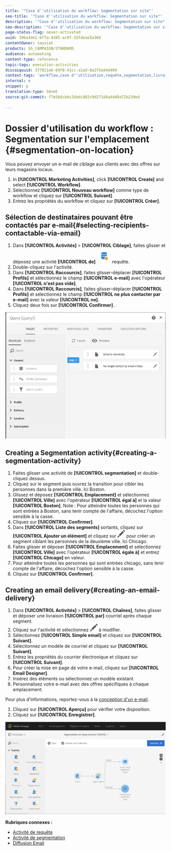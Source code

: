 ```yaml
---
title: '"Case d''utilisation du workflow: Segmentation sur site"'
seo-title: '"Case d''utilisation du workflow: Segmentation sur site"'
description: '"Case d''utilisation du workflow: Segmentation sur site"'
seo-description: '"Case d''utilisation du workflow: Segmentation sur site"'
page-status-flag: never-activated
uuid: 396a3de1-6ffa-4385-ac9f-15fdeae5a366
contentOwner: sauviat
products: SG_CAMPAIGN/STANDARD
audience: automating
content-type: reference
topic-tags: execution-activities
discoiquuid: 377821e6-69f8-41cc-a1ad-8a2f5ed4d409
context-tags: 'workflow,case d''utilisation,requête,segmentation,livraison '
internal: n
snippet: y
translation-type: tm+mt
source-git-commit: f7e56dcb4c2bbdc802c9d271d4a44d9a72b239ed

---
```



# Dossier d'utilisation du workflow : Segmentation sur l'emplacement {#segmentation-on-location}

Vous pouvez envoyer un e-mail de ciblage aux clients avec des offres sur leurs magasins locaux.

1. In **[!UICONTROL Marketing Activities]**, click **[!UICONTROL Create]** and select **[!UICONTROL Workflow]**.
1. Sélectionnez **[!UICONTROL Nouveau workflow]** comme type de workflow et cliquez sur **[!UICONTROL Suivant]**.
1. Entrez les propriétés du workflow et cliquez sur **[!UICONTROL Créer]**.

## Sélection de destinataires pouvant être contactés par e-mail{#selecting-recipients-contactable-via-email}

1. Dans **[!UICONTROL Activités]** &gt; **[!UICONTROL Ciblage]**, faites glisser et déposez une activité **[!UICONTROL de]** ![](assets/query.png)requête.
1. Double-cliquez sur l'activité.
1. Dans **[!UICONTROL Raccourcis]**, faites glisser-déplacer **[!UICONTROL Profils]** et sélectionnez le champ **[!UICONTROL e-mail]** avec l'opérateur **[!UICONTROL n'est pas vide]**.
1. Dans **[!UICONTROL Raccourcis]**, faites glisser-déplacer **[!UICONTROL Profils]** et sélectionnez le champ **[!UICONTROL ne plus contacter par e-mail]** avec la valeur **[!UICONTROL no]**.
1. Cliquez deux fois sur **[!UICONTROL Confirmer]** .

![](assets/wf-complement-query.png)

## Creating a Segmentation activity{#creating-a-segmentation-activity}

1. Faites glisser une activité de **[!UICONTROL segmentation]** et double-cliquez dessus.
1. Cliquez sur le segment puis ouvrez la transition pour cibler les personnes dans la première ville. Ici Boston.
1. Glissez et déposez **[!UICONTROL Emplacement]** et sélectionnez **[!UICONTROL Ville]** avec l'opérateur **[!UICONTROL égal à]** et la valeur **[!UICONTROL Boston]**.
Note : Pour atteindre toutes les personnes qui sont entrées à Boston, sans tenir compte de l'affaire, décochez l'option sensible à la casse.
1. Cliquez sur **[!UICONTROL Confirmer]**.
1. Dans **[!UICONTROL Liste des segments]** sortants, cliquez sur **[!UICONTROL Ajouter un élément]** et cliquez sur ![](assets/edit_darkgrey-24px.png) pour créer un segment ciblant les personnes de la deuxième ville. Ici Chicago.
1. Faites glisser et déposer **[!UICONTROL Emplacement]** et sélectionnez **[!UICONTROL Ville]** avec l'opérateur **[!UICONTROL égale à]** et entrez **[!UICONTROL Chicago]** en valeur.
1. Pour atteindre toutes les personnes qui sont entrées chicago, sans tenir compte de l'affaire, décochez l'option sensible à la casse.
1. Cliquez sur **[!UICONTROL Confirmer]**.

## Creating an email delivery{#creating-an-email-delivery}

1. Dans **[!UICONTROL Activités]** &gt; **[!UICONTROL Chaînes]**, faites glisser et déposer une livraison **[!UICONTROL par]** courriel après chaque segment.
1. Cliquez sur l'activité et sélectionnez ![](assets/edit_darkgrey-24px.png) à modifier.
1. Sélectionnez **[!UICONTROL Simple email]** et cliquez sur **[!UICONTROL Suivant]**.
1. Sélectionnez un modèle de courriel et cliquez sur **[!UICONTROL Suivant]**.
1. Entrez les propriétés du courrier électronique et cliquez sur **[!UICONTROL Suivant]**.
1. Pour créer la mise en page de votre e-mail, cliquez sur **[!UICONTROL Email Designer]**.
1. Insérez des éléments ou sélectionnez un modèle existant.
1. Personnalisez votre e-mail avec des offres spécifiques à chaque emplacement.

Pour plus d'informations, reportez-vous à la [conception d'un e-mail](../../designing/using/designing-from-scratch.md#designing-an-email-content-from-scratch).

1. Cliquez sur **[!UICONTROL Aperçu]** pour vérifier votre disposition.
1. Cliquez sur **[!UICONTROL Enregistrer]**.

![](assets/wf-segmentation-location.png)

**Rubriques connexes :**

* [Activité de requête](../../automating/using/query.md)
* [Activité de segmentation](../../automating/using/segmentation.md)
* [Diffusion Email ](../../automating/using/email-delivery.md)
